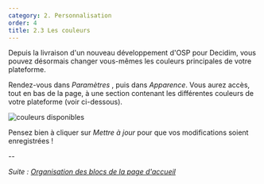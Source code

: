 ```yaml
---
category: 2. Personnalisation
order: 4
title: 2.3 Les couleurs
---
```

Depuis la livraison d'un nouveau développement d'OSP pour Decidim, vous pouvez désormais changer vous-mêmes les couleurs principales de votre plateforme. 

Rendez-vous dans _Paramètres_ , puis dans _Apparence_. Vous aurez accès, tout en bas de la page, à une section contenant les différentes couleurs de votre plateforme (voir ci-dessous).

![couleurs disponibles]({{site.baseurl}}/images/couleurs.png)

Pensez bien à cliquer sur _Mettre à jour_ pour que vos modifications soient enregistrées !

--

*Suite : [Organisation des blocs de la page d'accueil]({{site.baseurl}}/2-personnalisation/4-organisation-blocs-accueil/)*